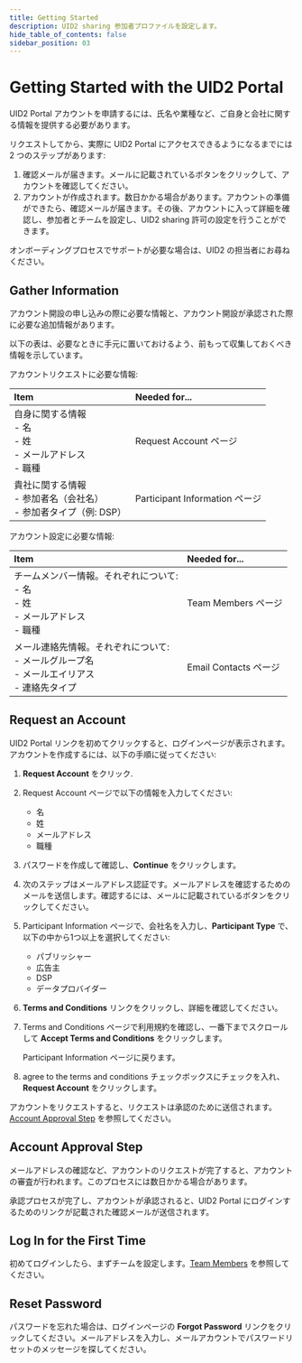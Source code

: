 ```yaml
---
title: Getting Started
description: UID2 sharing 参加者プロファイルを設定します。
hide_table_of_contents: false
sidebar_position: 03
---
```


# Getting Started with the UID2 Portal

UID2 Portal アカウントを申請するには、氏名や業種など、ご自身と会社に関する情報を提供する必要があります。

リクエストしてから、実際に UID2 Portal にアクセスできるようになるまでには 2 つのステップがあります:

1. 確認メールが届きます。メールに記載されているボタンをクリックして、アカウントを確認してください。
1. アカウントが作成されます。数日かかる場合があります。アカウントの準備ができたら、確認メールが届きます。その後、アカウントに入って詳細を確認し、参加者とチームを設定し、UID2 sharing 許可の設定を行うことができます。

オンボーディングプロセスでサポートが必要な場合は、UID2 の担当者にお尋ねください。


<!-- It includes the following:

- [Gather Information](#gather-information)
- [Request an Account](#request-an-account)
- [Account Approval Step](#account-approval-step)
- [Log In for the First Time](#log-in-for-the-first-time)
- [Reset Password](#reset-password) -->

## Gather Information

アカウント開設の申し込みの際に必要な情報と、アカウント開設が承認された際に必要な追加情報があります。

以下の表は、必要なときに手元に置いておけるよう、前もって収集しておくべき情報を示しています。

アカウントリクエストに必要な情報:

| Item | Needed for... | 
| :--- | :--- |
| 自身に関する情報<br/>- 名<br/>- 姓<br/>- メールアドレス<br/>- 職種 | Request Account ページ |
| 貴社に関する情報<br/>- 参加者名（会社名）<br/>- 参加者タイプ（例: DSP） | Participant Information ページ |

アカウント設定に必要な情報:

| Item | Needed for... | 
| :--- | :--- |
| チームメンバー情報。それぞれについて:<br/>- 名<br/>- 姓<br/>- メールアドレス<br/>- 職種 | Team Members ページ |
| メール連絡先情報。それぞれについて:<br/>- メールグループ名<br/>- メールエイリアス<br/>- 連絡先タイプ | Email Contacts ページ |

## Request an Account

UID2 Portal リンクを初めてクリックすると、ログインページが表示されます。アカウントを作成するには、以下の手順に従ってください:

1. **Request Account** をクリック.

2. Request Account ページで以下の情報を入力してください:

   - 名
   - 姓
   - メールアドレス
   - 職種

3. パスワードを作成して確認し、**Continue** をクリックします。

4. 次のステップはメールアドレス認証です。メールアドレスを確認するためのメールを送信します。確認するには、メールに記載されているボタンをクリックしてください。

4. Participant Information ページで、会社名を入力し、**Participant Type** で、以下の中から1つ以上を選択してください:
 
   - パブリッシャー
   - 広告主
   - DSP
   - データプロバイダー

5. **Terms and Conditions** リンクをクリックし、詳細を確認してください。

6. Terms and Conditions ページで利用規約を確認し、一番下までスクロールして **Accept Terms and Conditions** をクリックします。

   Participant Information ページに戻ります。

3. agree to the terms and conditions チェックボックスにチェックを入れ、**Request Account** をクリックします。

アカウントをリクエストすると、リクエストは承認のために送信されます。[Account Approval Step](#account-approval-step) を参照してください。

## Account Approval Step

メールアドレスの確認など、アカウントのリクエストが完了すると、アカウントの審査が行われます。このプロセスには数日かかる場合があります。

承認プロセスが完了し、アカウントが承認されると、UID2 Portal にログインするためのリンクが記載された確認メールが送信されます。

## Log In for the First Time

初めてログインしたら、まずチームを設定します。[Team Members](team-members.md) を参照してください。

## Reset Password

パスワードを忘れた場合は、ログインページの **Forgot Password** リンクをクリックしてください。メールアドレスを入力し、メールアカウントでパスワードリセットのメッセージを探してください。

<!-- eng_jp -->
